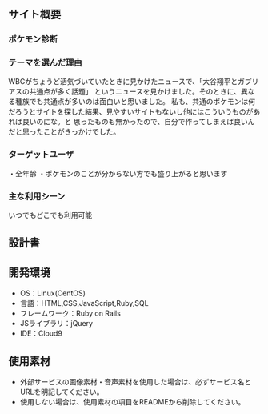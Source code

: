 # <poke>

## サイト概要
### ポケモン診断



### テーマを選んだ理由
WBCがちょうど活気づいていたときに見かけたニュースで、「大谷翔平とガブリアスの共通点が多く話題」
というニュースを見かけました。そのときに、異なる種族でも共通点が多いのは面白いと思いました。
私も、共通のポケモンは何だろうとサイトを探した結果、見やすいサイトもないし他にはこういうものがあれば良いのにな。と
思ったものも無かったので、自分で作ってしまえば良いんだと思ったことがきっかけでした。

### ターゲットユーザ
・全年齢
・ポケモンのことが分からない方でも盛り上がると思います

### 主な利用シーン
いつでもどこでも利用可能

## 設計書


## 開発環境
- OS：Linux(CentOS)
- 言語：HTML,CSS,JavaScript,Ruby,SQL
- フレームワーク：Ruby on Rails
- JSライブラリ：jQuery
- IDE：Cloud9

## 使用素材
- 外部サービスの画像素材・音声素材を使用した場合は、必ずサービス名とURLを明記してください。
- 使用しない場合は、使用素材の項目をREADMEから削除してください。